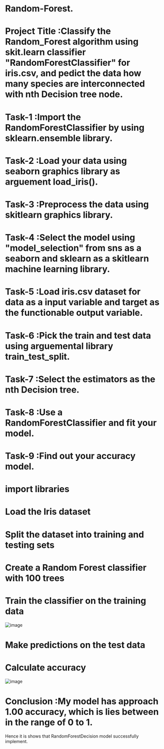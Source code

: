 # Random-Forest.
# Project Title :Classify the Random_Forest algorithm using skit.learn classifier "RandomForestClassifier" for iris.csv, and pedict the data how many species are interconnected with nth Decision tree node.
# Task-1 :Import the RandomForestClassifier by using sklearn.ensemble library.
# Task-2 :Load your data using seaborn graphics library as arguement load_iris().
# Task-3 :Preprocess the data using skitlearn graphics library.
# Task-4 :Select the model using "model_selection" from sns as a seaborn and sklearn as a skitlearn machine learning library.
# Task-5 :Load iris.csv dataset for data as a input variable and target as the functionable output variable.
# Task-6 :Pick the train and test data using arguemental library train_test_split.
# Task-7 :Select the estimators as the nth Decision tree.
# Task-8 :Use a RandomForestClassifier and fit your model.
# Task-9 :Find out your accuracy model.
# import libraries
# Load the Iris dataset
# Split the dataset into training and testing sets
# Create a Random Forest classifier with 100 trees
# Train the classifier on the training data
![image](https://github.com/swetha6730/Random-Forest./assets/143177936/6a9b3e1b-8c60-4cc8-90cd-ea4df2e0d207)
# Make predictions on the test data
# Calculate accuracy
![image](https://github.com/swetha6730/Random-Forest./assets/143177936/ec5e65f9-d931-4260-b462-0f594e2b6f71)
# Conclusion :My model has approach 1.00 accuracy, which is lies between in the range of 0 to 1.
Hence it is shows that RandomForestDecision model successfully implement.


